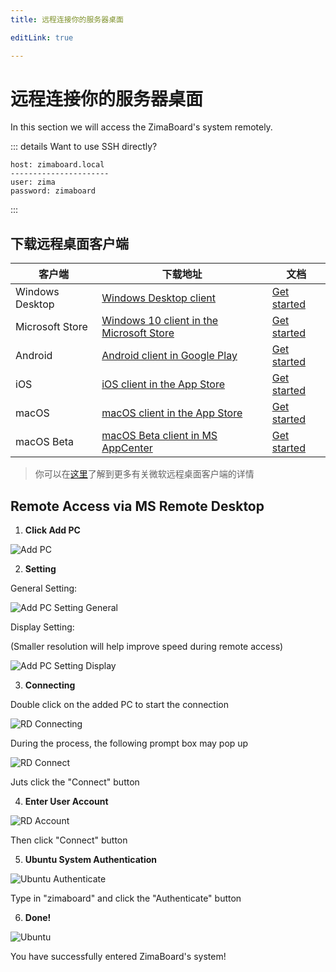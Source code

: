```yaml
---
title: 远程连接你的服务器桌面

editLink: true

---
```


# 远程连接你的服务器桌面

In this section we will access the ZimaBoard's system remotely.

::: details Want to use SSH directly? 

```:no-line-numbers
host: zimaboard.local
----------------------
user: zima
password: zimaboard
```

:::

## 下载远程桌面客户端

| 客户端 | 下载地址 | 文档 |
|-----------------|---------------------|-------------|
| Windows Desktop | [Windows Desktop client](https://docs.microsoft.com/en-us/windows-server/remote/remote-desktop-services/clients/windowsdesktop#install-the-client) | [Get started](https://docs.microsoft.com/en-us/windows-server/remote/remote-desktop-services/clients/windowsdesktop) |
| Microsoft Store | [Windows 10 client in the Microsoft Store](https://go.microsoft.com/fwlink/?LinkID=616709) | [Get started](https://docs.microsoft.com/en-us/windows-server/remote/remote-desktop-services/clients/windows) |
| Android         | [Android client in Google Play](https://play.google.com/store/apps/details?id=com.microsoft.rdc.androidx) | [Get started](https://docs.microsoft.com/en-us/windows-server/remote/remote-desktop-services/clients/remote-desktop-android) |
| iOS             | [iOS client in the App Store](https://apps.apple.com/app/microsoft-remote-desktop/id714464092) | [Get started](https://docs.microsoft.com/en-us/windows-server/remote/remote-desktop-services/clients/remote-desktop-ios) |
| macOS           | [macOS client in the App Store](https://apps.apple.com/app/microsoft-remote-desktop/id1295203466?mt=12) | [Get started](https://docs.microsoft.com/en-us/windows-server/remote/remote-desktop-services/clients/remote-desktop-mac) |
| macOS Beta      | [macOS Beta client in MS AppCenter ](https://install.appcenter.ms/orgs/rdmacios-k2vy/apps/microsoft-remote-desktop-for-mac/distribution_groups/all-users-of-microsoft-remote-desktop-for-mac) | [Get started](https://docs.microsoft.com/en-us/windows-server/remote/remote-desktop-services/clients/remote-desktop-mac) |

> 你可以在[这里](https://aka.ms/rdapps)了解到更多有关微软远程桌面客户端的详情

## Remote Access via MS Remote Desktop

1. **Click Add PC**

![Add PC](./images/AddPC.png)


2. **Setting**

General Setting:

![Add PC Setting General](./images/AddPCSettingGeneral.png)

Display Setting:

(Smaller resolution will help improve speed during remote access)

![Add PC Setting Display](./images/AddPCSettingDisplay.png)



3. **Connecting**

Double click on the added PC to start the connection

![RD Connecting](./images/RDConnecting.png)

During the process, the following prompt box may pop up

![RD Connect](./images/RDConnect.png)

Juts click the "Connect" button


4. **Enter User Account**

![RD Account](./images/RDAccount.png)

Then click "Connect" button


5. **Ubuntu System Authentication**

![Ubuntu Authenticate](./images/UbuntuAuthenticate.png)

Type in "zimaboard" and click the "Authenticate" button


6. **Done!**

![Ubuntu](./images/Ubuntu.png)

You have successfully entered ZimaBoard's system!